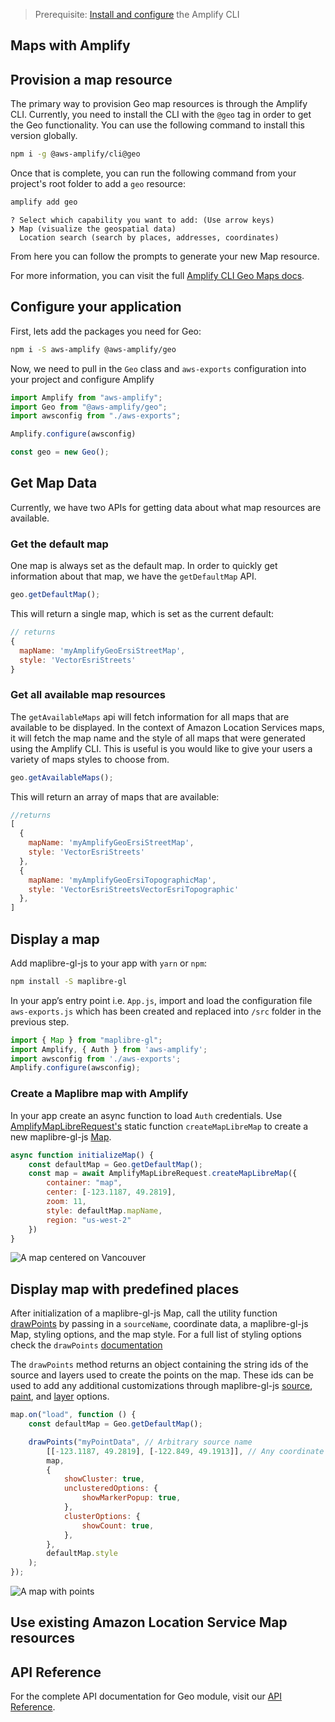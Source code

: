 > Prerequisite: [Install and configure](~/cli/start/install.md) the Amplify CLI

## Maps with Amplify

## Provision a map resource

The primary way to provision Geo map resources is through the Amplify CLI. Currently, you need to install the CLI with the `@geo` tag in order to get the Geo functionality. You can use the following command to install this version globally.

```bash
npm i -g @aws-amplify/cli@geo
```

Once that is complete, you can run the following command from your project's root folder to add a `geo` resource:

```bash
amplify add geo
```

```
? Select which capability you want to add: (Use arrow keys)
❯ Map (visualize the geospatial data)
  Location search (search by places, addresses, coordinates)
```

From here you can follow the prompts to generate your new Map resource.

<!-- TODO: replace with proper link to CLI docs -->
For more information, you can visit the full [Amplify CLI Geo Maps docs](~/lib/geo/maps.md).

## Configure your application

First, lets add the packages you need for Geo:

```bash
npm i -S aws-amplify @aws-amplify/geo
```

Now, we need to pull in the `Geo` class and `aws-exports` configuration into your project and configure Amplify

```javascript
import Amplify from "aws-amplify";
import Geo from "@aws-amplify/geo";
import awsconfig from "./aws-exports";

Amplify.configure(awsconfig)

const geo = new Geo();
```

## Get Map Data

Currently, we have two APIs for getting data about what map resources are available.

### Get the default map

One map is always set as the default map. In order to quickly get information about that map, we have the `getDefaultMap` API.

```javascript
geo.getDefaultMap();
```

This will return a single map, which is set as the current default:

```javascript
// returns
{
  mapName: 'myAmplifyGeoErsiStreetMap',
  style: 'VectorEsriStreets'
}
```

### Get all available map resources

The `getAvailableMaps` api will fetch information for all maps that are available to be displayed. In the context of Amazon Location Services maps, it will fetch the map name and the style of all maps that were generated using the Amplify CLI. This is useful is you would like to give your users a variety of maps styles to choose from.

```javascript
geo.getAvailableMaps();
```

This will return an array of maps that are available:

```javascript
//returns
[
  {
    mapName: 'myAmplifyGeoErsiStreetMap',
    style: 'VectorEsriStreets'
  },
  {
    mapName: 'myAmplifyGeoErsiTopographicMap',
    style: 'VectorEsriStreetsVectorEsriTopographic'
  },
]
```

## Display a map

Add maplibre-gl-js to your app with `yarn` or `npm`:

```bash
npm install -S maplibre-gl
```

In your app’s entry point i.e. `App.js`, import and load the configuration file `aws-exports.js` which has been created and replaced into `/src` folder in the previous step.
```javascript
import { Map } from "maplibre-gl";
import Amplify, { Auth } from 'aws-amplify';
import awsconfig from './aws-exports';
Amplify.configure(awsconfig);
```

### Create a Maplibre map with Amplify

In your app create an async function to load `Auth` credentials. Use [AmplifyMapLibreRequest's](https://github.com/aws-amplify/maplibre-gl-js-amplify/blob/main/API.md#amplifymaplibrerequest) static function `createMapLibreMap` to create a new maplibre-gl-js [Map](https://maplibre.org/maplibre-gl-js-docs/api/map/).
```javascript
async function initializeMap() {
    const defaultMap = Geo.getDefaultMap();
    const map = await AmplifyMapLibreRequest.createMapLibreMap({
        container: "map",
        center: [-123.1187, 49.2819],
        zoom: 11,
        style: defaultMap.mapName,
        region: "us-west-2"
    })
}
```

![A map centered on Vancouver](~/images/display-map.png)

## Display map with predefined places

After initialization of a maplibre-gl-js Map, call the utility function [drawPoints](https://github.com/aws-amplify/maplibre-gl-js-amplify/blob/main/API.md#drawpoints) by passing in a `sourceName`, coordinate data, a maplibre-gl-js Map, styling options, and the map style. For a full list of styling options check the `drawPoints` [documentation](https://github.com/aws-amplify/maplibre-gl-js-amplify/blob/main/API.md#drawpoints)

<amplify-callout>

The `drawPoints` method returns an object containing the string ids of the source and layers used to create the points on the map. These ids can be used to add any additional customizations through maplibre-gl-js [source](https://maplibre.org/maplibre-gl-js-docs/api/sources/), [paint](https://maplibre.org/maplibre-gl-js-docs/style-spec/layers/#paint-property), and [layer](https://maplibre.org/maplibre-gl-js-docs/style-spec/layers/) options.

</amplify-callout>

```javascript
map.on("load", function () {
    const defaultMap = Geo.getDefaultMap();

    drawPoints("myPointData", // Arbitrary source name
        [[-123.1187, 49.2819], [-122.849, 49.1913]], // Any coordinate or Feature data
        map,
        {
            showCluster: true,
            unclusteredOptions: {
                showMarkerPopup: true,
            },
            clusterOptions: {
                showCount: true,
            },
        },
        defaultMap.style
    );
});

```

![A map with points](~/images/display-map-with-points.png)

## Use existing Amazon Location Service Map resources
<!-- TODO -->
## API Reference

<!-- TODO: update with Geo link when finished -->
For the complete API documentation for Geo module, visit our [API Reference](https://aws-amplify.github.io/amplify-js/api/classes/storageclass.html).
